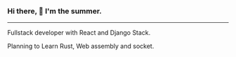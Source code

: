 ### Hi there, 👋 I'm the summer.
---

Fullstack developer with React and Django Stack.

Planning to Learn Rust, Web assembly and socket.
